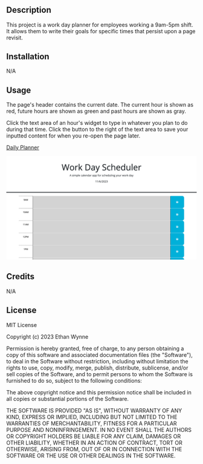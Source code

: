 # <Daily Work Day Planner>

## Description

This project is a work day planner for employees working a 9am-5pm shift. It allows them to write their goals for specific times that persist upon a page revisit.

## Installation

N/A

## Usage

The page's header contains the current date. The current hour is shown as red, future hours are shown as green and past hours are shown as gray.

Click the text area of an hour's widget to type in whatever you plan to do during that time. Click the button to the right of the text area to save your inputted content for when you re-open the page later.

[Daily Planner](https://ethanfrog.github.io/daily-planner/)

![Daily Planner Homepage](./daily-planner.png)

## Credits

N/A

## License

MIT License

Copyright (c) 2023 Ethan Wynne

Permission is hereby granted, free of charge, to any person obtaining a copy
of this software and associated documentation files (the "Software"), to deal
in the Software without restriction, including without limitation the rights
to use, copy, modify, merge, publish, distribute, sublicense, and/or sell
copies of the Software, and to permit persons to whom the Software is
furnished to do so, subject to the following conditions:

The above copyright notice and this permission notice shall be included in all
copies or substantial portions of the Software.

THE SOFTWARE IS PROVIDED "AS IS", WITHOUT WARRANTY OF ANY KIND, EXPRESS OR
IMPLIED, INCLUDING BUT NOT LIMITED TO THE WARRANTIES OF MERCHANTABILITY,
FITNESS FOR A PARTICULAR PURPOSE AND NONINFRINGEMENT. IN NO EVENT SHALL THE
AUTHORS OR COPYRIGHT HOLDERS BE LIABLE FOR ANY CLAIM, DAMAGES OR OTHER
LIABILITY, WHETHER IN AN ACTION OF CONTRACT, TORT OR OTHERWISE, ARISING FROM,
OUT OF OR IN CONNECTION WITH THE SOFTWARE OR THE USE OR OTHER DEALINGS IN THE
SOFTWARE.
